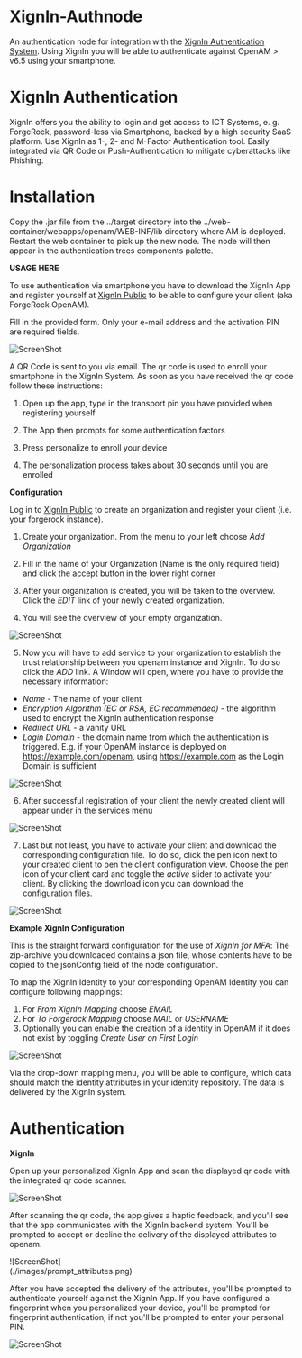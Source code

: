 <!--
 * The contents of this file are subject to the terms of the Common Development and
 * Distribution License (the License). You may not use this file except in compliance with the
 * License.
 *
 * You can obtain a copy of the License at legal/CDDLv1.0.txt. See the License for the
 * specific language governing permission and limitations under the License.
 *
 * When distributing Covered Software, include this CDDL Header Notice in each file and include
 * the License file at legal/CDDLv1.0.txt. If applicable, add the following below the CDDL
 * Header, with the fields enclosed by brackets [] replaced by your own identifying
 * information: "Portions copyright [year] [name of copyright owner]".
 *
 * Copyright ${data.get('yyyy')} ForgeRock AS.
-->

# XignIn-Authnode

An authentication node for integration with the [XignIn Authentication System](https://xignsys.com). Using XignIn you
will be able to authenticate against OpenAM > v6.5 using your smartphone.

# XignIn Authentication

XignIn offers you the ability to login and get access to ICT Systems, e. g. ForgeRock, password-less via Smartphone,
backed by a high security SaaS platform. Use XignIn as 1-, 2- and M-Factor Authentication tool. Easily integrated via QR
Code or Push-Authentication to mitigate cyberattacks like Phishing.

# Installation

Copy the .jar file from the ../target directory into the ../web-container/webapps/openam/WEB-INF/lib directory where AM
is deployed. Restart the web container to pick up the new node. The node will then appear in the authentication trees
components palette.

**USAGE HERE**

To use authentication via smartphone you have to download the XignIn App and register yourself
at [XignIn Public](https://xign.me/registration) to be able to configure your client (aka ForgeRock OpenAM).

Fill in the provided form. Only your e-mail address and the activation PIN are required fields.

![ScreenShot](./images/form_register.png)

A QR Code is sent to you via email. The qr code is used to enroll your smartphone in the XignIn System. As soon as you
have received the qr code follow these instructions:

1. Open up the app, type in the transport pin you have provided when registering yourself.

2. The App then prompts for some authentication factors

3. Press personalize to enroll your device

4. The personalization process takes about 30 seconds until you are enrolled

**Configuration**

Log in to  [XignIn Public](https://xign.me/login) to create an organization and register your client (i.e. your
forgerock instance).

1. Create your organization. From the menu to your left choose _Add Organization_

2. Fill in the name of your Organization (Name is the only required field) and click the accept button in the lower right
   corner

3. After your organization is created, you will be taken to the overview. Click the _EDIT_ link of your newly created
   organization.

4. You will see the overview of your empty organization.

![ScreenShot](./images/orga_empty_view.png)

5. Now you will have to add service to your organization to establish the trust relationship between you openam instance
   and XignIn. To do so click the _ADD_ link. A Window will open, where you have to provide the necessary information:

- _Name_ - The name of your client
- _Encryption Algorithm (EC or RSA, EC recommended)_ - the algorithm used to encrypt the XignIn authentication response
- _Redirect URL_ - a vanity URL
- _Login Domain_ - the domain name from which the authentication is triggered. E.g. if your OpenAM instance is deployed
  on https://example.com/openam, using https://example.com as the Login Domain is sufficient

![ScreenShot](./images/register_client.png)

6. After successful registration of your client the newly created client will appear under in the services menu

![ScreenShot](./images/orga_filled_view.png)

7. Last but not least, you have to activate your client and download the corresponding configuration file. To do so,
   click the pen icon next to your created client to pen the client configuration view. Choose the pen icon of your
   client card and toggle the _active_ slider to activate your client. By clicking the download icon you can download
   the configuration files.

![ScreenShot](./images/client_settings.png)

**Example XignIn Configuration**

This is the straight forward configuration for the use of _XignIn for MFA_:
The zip-archive you downloaded contains a json file, whose contents have to be copied to the jsonConfig field of the node configuration.

To map the XignIn Identity to your corresponding OpenAM Identity you can configure following mappings: 
1. For _From XignIn Mapping_ choose _EMAIL_
2. For _To Forgerock Mapping_ choose _MAIL_ or _USERNAME_
3. Optionally you can enable the creation of a identity in OpenAM if it does not exist by toggling _Create User on First Login_

![ScreenShot](./images/forgrerock_qr_tree_nodes.png)

Via the drop-down mapping menu, you will be able to configure, which data should match the identity attributes in your
identity repository. The data is delivered by the XignIn system.

# Authentication

**XignIn**

Open up your personalized XignIn App and scan the displayed qr code with the integrated qr code scanner.

![ScreenShot](./images/login_xignqr.png)

After scanning the qr code, the app gives a haptic feedback, and you'll see that the app communicates with the XignIn
backend system. You'll be prompted to accept or decline the delivery of the displayed attributes to openam.

<div style="width:250px;">
![ScreenShot](./images/prompt_attributes.png)
</div>

After you have accepted the delivery of the attributes, you'll be prompted to authenticate yourself against the XignIn
App. If you have configured a fingerprint when you personalized your device, you'll be prompted for fingerprint
authentication, if not you'll be prompted to enter your personal PIN.

![ScreenShot](./images/prompt_authfactor.jpg)


[forgerock_platform]: https://www.forgerock.com/platform/  


